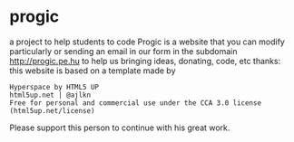 # progic
a project to help students to code
Progic is a website that you can modify particularly 
or sending an email in our form in the subdomain http://progic.pe.hu
to help us bringing ideas, donating, code, etc
thanks:
  this website is based on a template made by 
 
	Hyperspace by HTML5 UP
	html5up.net | @ajlkn
	Free for personal and commercial use under the CCA 3.0 license (html5up.net/license)
  
  Please support this person to continue with his great work.
